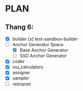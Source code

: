 # PLAN 

## Thang 6:
- [x] builder
    [x] test-sandbox-builder
- [ ] Anchor Generator Space
    - [x] Base Anchor Generator
    - [ ] SSD Anchor Generator
- [x] coder
- [x] iou_calculators
- [x] assigner 
- [x] sampler 
- [ ] retinanet
